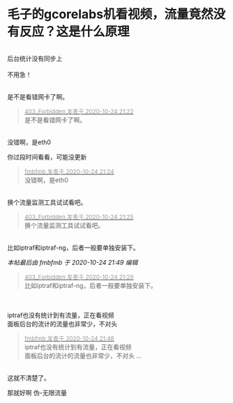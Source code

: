 # 毛子的gcorelabs机看视频，流量竟然没有反应？这是什么原理


<img id="aimg_LeAL4" onclick="zoom(this, this.src, 0, 0, 0)" class="zoom" src="https://s1.ax1x.com/2020/10/24/BZfdpD.jpg" onmouseover="img_onmouseoverfunc(this)" onload="thumbImg(this)" border="0" alt="" /><br />
<img id="aimg_kiifV" onclick="zoom(this, this.src, 0, 0, 0)" class="zoom" src="https://s1.ax1x.com/2020/10/24/BZfNtK.jpg" onmouseover="img_onmouseoverfunc(this)" onload="thumbImg(this)" border="0" alt="" /><br />
<img id="aimg_u95M9" onclick="zoom(this, this.src, 0, 0, 0)" class="zoom" src="https://s1.ax1x.com/2020/10/24/BZfUfO.jpg" onmouseover="img_onmouseoverfunc(this)" onload="thumbImg(this)" border="0" alt="" />

后台统计没有同步上<br />
<br />
不用急！<br />
<br />
<img src="static/image/smiley/default/lol.gif" smilieid="12" border="0" alt="" /><img src="static/image/smiley/default/lol.gif" smilieid="12" border="0" alt="" /><img src="static/image/smiley/default/lol.gif" smilieid="12" border="0" alt="" />

是不是看错网卡了啊。

<div class="quote"><blockquote><font size="2"><a href="https://www.hostloc.com/forum.php?mod=redirect&amp;goto=findpost&amp;pid=9347700&amp;ptid=758104" target="_blank"><font color="#999999">403_Forbidden 发表于 2020-10-24 21:22</font></a></font><br />
是不是看错网卡了啊。</blockquote></div><br />
<img id="aimg_npD9Y" onclick="zoom(this, this.src, 0, 0, 0)" class="zoom" src="https://s1.ax1x.com/2020/10/24/BZh8gg.jpg" onmouseover="img_onmouseoverfunc(this)" onload="thumbImg(this)" border="0" alt="" /><br />
没错啊，是eth0

你过段时间看看，可能没更新<img id="aimg_EYYhL" onclick="zoom(this, this.src, 0, 0, 0)" class="zoom" src="https://cdn.jsdelivr.net/gh/hishis/forum-master/public/images/patch.gif" onmouseover="img_onmouseoverfunc(this)" onload="thumbImg(this)" border="0" alt="" />

<div class="quote"><blockquote><font size="2"><a href="https://www.hostloc.com/forum.php?mod=redirect&amp;goto=findpost&amp;pid=9347711&amp;ptid=758104" target="_blank"><font color="#999999">fmbfmb 发表于 2020-10-24 21:24</font></a></font><br />
没错啊，是eth0</blockquote></div><br />
换个流量监测工具试试看吧。

<div class="quote"><blockquote><font size="2"><a href="https://www.hostloc.com/forum.php?mod=redirect&amp;goto=findpost&amp;pid=9347716&amp;ptid=758104" target="_blank"><font color="#999999">403_Forbidden 发表于 2020-10-24 21:25</font></a></font><br />
换个流量监测工具试试看吧。</blockquote></div><br />
比如iptraf和iptraf-ng，后者一般要单独安装下。

<i class="pstatus"> 本帖最后由 fmbfmb 于 2020-10-24 21:49 编辑 </i><br />
<div class="quote"><blockquote><font size="2"><a href="https://www.hostloc.com/forum.php?mod=redirect&amp;goto=findpost&amp;pid=9347732&amp;ptid=758104" target="_blank"><font color="#999999">403_Forbidden 发表于 2020-10-24 21:29</font></a></font><br />
比如iptraf和iptraf-ng，后者一般要单独安装下。</blockquote></div><br />
<br />
<img id="aimg_kv31R" onclick="zoom(this, this.src, 0, 0, 0)" class="zoom" src="https://s1.ax1x.com/2020/10/24/BZ5HAI.jpg" onmouseover="img_onmouseoverfunc(this)" onload="thumbImg(this)" border="0" alt="" /><br />
<img id="aimg_Xiix0" onclick="zoom(this, this.src, 0, 0, 0)" class="zoom" src="https://s1.ax1x.com/2020/10/24/BZ5THA.jpg" onmouseover="img_onmouseoverfunc(this)" onload="thumbImg(this)" border="0" alt="" /><br />
iptraf也没有统计到有流量，正在看视频<br />
面板后台的流计的流量也非常少，不对头

<div class="quote"><blockquote><font size="2"><a href="https://www.hostloc.com/forum.php?mod=redirect&amp;goto=findpost&amp;pid=9347845&amp;ptid=758104" target="_blank"><font color="#999999">fmbfmb 发表于 2020-10-24 21:48</font></a></font><br />
iptraf也没有统计到有流量，正在看视频<br />
面板后台的流计的流量也非常少，不对头 ...</blockquote></div><br />
这就不清楚了。<img src="static/image/smiley/default/lol.gif" smilieid="12" border="0" alt="" />

那就好啊 伪-无限流量<img src="static/image/smiley/default/lol.gif" smilieid="12" border="0" alt="" />
